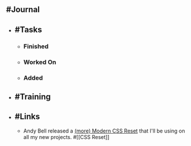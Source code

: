 ## #Journal
- ## #Tasks
	- ### Finished
	- ### Worked On
	- ### Added
- ## #Training
- ## #Links
	- Andy Bell released a [(more) Modern CSS Reset](https://docs.google.com/document/d/1r07qSL2lhu36qILXzNIGr9D_m0GPqjsQub4lXl4CJG4/edit?usp=sharing) that I'll be using on all my new projects. #[[CSS Reset]]